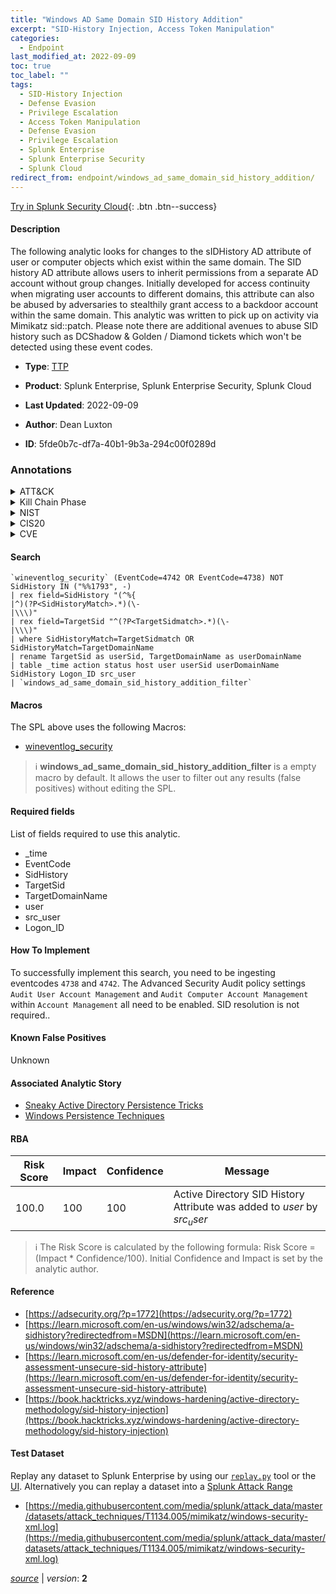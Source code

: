 ```yaml
---
title: "Windows AD Same Domain SID History Addition"
excerpt: "SID-History Injection, Access Token Manipulation"
categories:
  - Endpoint
last_modified_at: 2022-09-09
toc: true
toc_label: ""
tags:
  - SID-History Injection
  - Defense Evasion
  - Privilege Escalation
  - Access Token Manipulation
  - Defense Evasion
  - Privilege Escalation
  - Splunk Enterprise
  - Splunk Enterprise Security
  - Splunk Cloud
redirect_from: endpoint/windows_ad_same_domain_sid_history_addition/
---
```




[Try in Splunk Security Cloud](https://www.splunk.com/en_us/cyber-security.html){: .btn .btn--success}

#### Description

The following analytic looks for changes to the sIDHistory AD attribute of user or computer objects which exist within the same domain. The SID history AD attribute allows users to inherit permissions from a separate AD account without group changes. Initially developed for access continuity when migrating user accounts to different domains, this attribute can also be abused by adversaries to stealthily grant access to a backdoor account within the same domain. This analytic was written to pick up on activity via Mimikatz sid::patch. Please note there are additional avenues to abuse SID history such as DCShadow &amp; Golden / Diamond tickets which won&#39;t be detected using these event codes.

- **Type**: [TTP](https://github.com/splunk/security_content/wiki/Detection-Analytic-Types)
- **Product**: Splunk Enterprise, Splunk Enterprise Security, Splunk Cloud

- **Last Updated**: 2022-09-09
- **Author**: Dean Luxton
- **ID**: 5fde0b7c-df7a-40b1-9b3a-294c00f0289d

### Annotations
<details>
  <summary>ATT&CK</summary>

<div markdown="1">

#### [ATT&CK](https://attack.mitre.org/)

| ID          | Technique   | Tactic         |
| ----------- | ----------- |--------------- |
| [T1134.005](https://attack.mitre.org/techniques/T1134/005/) | SID-History Injection | Defense Evasion, Privilege Escalation |

| [T1134](https://attack.mitre.org/techniques/T1134/) | Access Token Manipulation | Defense Evasion, Privilege Escalation |

</div>
</details>


<details>
  <summary>Kill Chain Phase</summary>

<div markdown="1">

* Actions on Objectives


</div>
</details>


<details>
  <summary>NIST</summary>

<div markdown="1">

* DE.CM



</div>
</details>

<details>
  <summary>CIS20</summary>

<div markdown="1">

* CIS 4
* CIS 6
* CIS 16



</div>
</details>

<details>
  <summary>CVE</summary>

<div markdown="1">


</div>
</details>


#### Search

```
`wineventlog_security` (EventCode=4742 OR EventCode=4738) NOT SidHistory IN ("%%1793", -) 
| rex field=SidHistory "(^%{
|^)(?P<SidHistoryMatch>.*)(\-
|\\\)" 
| rex field=TargetSid "^(?P<TargetSidmatch>.*)(\-
|\\\)" 
| where SidHistoryMatch=TargetSidmatch OR SidHistoryMatch=TargetDomainName 
| rename TargetSid as userSid, TargetDomainName as userDomainName 
| table _time action status host user userSid userDomainName SidHistory Logon_ID src_user 
| `windows_ad_same_domain_sid_history_addition_filter`
```

#### Macros
The SPL above uses the following Macros:
* [wineventlog_security](https://github.com/splunk/security_content/blob/develop/macros/wineventlog_security.yml)

> :information_source:
> **windows_ad_same_domain_sid_history_addition_filter** is a empty macro by default. It allows the user to filter out any results (false positives) without editing the SPL.



#### Required fields
List of fields required to use this analytic.
* _time
* EventCode
* SidHistory
* TargetSid
* TargetDomainName
* user
* src_user
* Logon_ID



#### How To Implement
To successfully implement this search, you need to be ingesting eventcodes `4738` and `4742`. The Advanced Security Audit policy settings `Audit User Account Management` and  `Audit Computer Account Management` within `Account Management` all need to be enabled. SID resolution is not required..
#### Known False Positives
Unknown

#### Associated Analytic Story
* [Sneaky Active Directory Persistence Tricks](/stories/sneaky_active_directory_persistence_tricks)
* [Windows Persistence Techniques](/stories/windows_persistence_techniques)




#### RBA

| Risk Score  | Impact      | Confidence   | Message      |
| ----------- | ----------- |--------------|--------------|
| 100.0 | 100 | 100 | Active Directory SID History Attribute was added to $user$ by $src_user$ |


> :information_source:
> The Risk Score is calculated by the following formula: Risk Score = (Impact * Confidence/100). Initial Confidence and Impact is set by the analytic author.


#### Reference

* [https://adsecurity.org/?p=1772](https://adsecurity.org/?p=1772)
* [https://learn.microsoft.com/en-us/windows/win32/adschema/a-sidhistory?redirectedfrom=MSDN](https://learn.microsoft.com/en-us/windows/win32/adschema/a-sidhistory?redirectedfrom=MSDN)
* [https://learn.microsoft.com/en-us/defender-for-identity/security-assessment-unsecure-sid-history-attribute](https://learn.microsoft.com/en-us/defender-for-identity/security-assessment-unsecure-sid-history-attribute)
* [https://book.hacktricks.xyz/windows-hardening/active-directory-methodology/sid-history-injection](https://book.hacktricks.xyz/windows-hardening/active-directory-methodology/sid-history-injection)



#### Test Dataset
Replay any dataset to Splunk Enterprise by using our [`replay.py`](https://github.com/splunk/attack_data#using-replaypy) tool or the [UI](https://github.com/splunk/attack_data#using-ui).
Alternatively you can replay a dataset into a [Splunk Attack Range](https://github.com/splunk/attack_range#replay-dumps-into-attack-range-splunk-server)

* [https://media.githubusercontent.com/media/splunk/attack_data/master/datasets/attack_techniques/T1134.005/mimikatz/windows-security-xml.log](https://media.githubusercontent.com/media/splunk/attack_data/master/datasets/attack_techniques/T1134.005/mimikatz/windows-security-xml.log)



[*source*](https://github.com/splunk/security_content/tree/develop/detections/endpoint/windows_ad_same_domain_sid_history_addition.yml) \| *version*: **2**